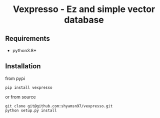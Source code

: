 <div align="center">    

# Vexpresso - Ez and simple vector database

</div>

Requirements
----
- python3.8+

Installation
---------------
from pypi
```
pip install vexpresso
```

or from source
```
git clone git@github.com:shyamsn97/vexpresso.git
python setup.py install
```
